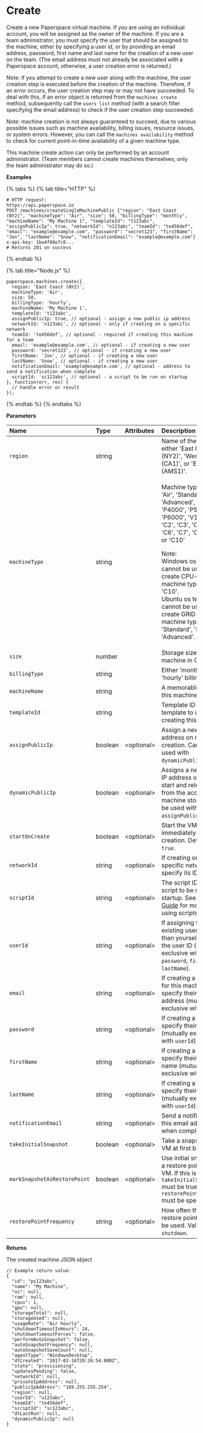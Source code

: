 # Create

Create a new Paperspace virtual machine. If you are using an individual account, you will be assigned as the owner of the machine. If you are a team administrator, you must specify the user that should be assigned to the machine, either by specifying a user id, or by providing an email address, password, first name and last name for the creation of a new user on the team. \(The email address must not already be associated with a Paperspace account, otherwise, a user creation error is returned.\)

Note: if you attempt to create a new user along with the machine, the user creation step is executed before the creation of the machine. Therefore, if an error occurs, the user creation step may or may not have succeeded. To deal with this, if an error object is returned from the `machines create` method, subsequently call the `users list` method \(with a search filter specifying the email address\) to check if the user creation step succeeded.

Note: machine creation is not always guaranteed to succeed, due to various possible issues such as machine availability, billing issues, resource issues, or system errors. However, you can call the `machines availability` method to check for current point-in-time availability of a given machine type.

This machine create action can only be performed by an account administrator. \(Team members cannot create machines themselves; only the team administrator may do so.\)

**Examples**

{% tabs %}
{% tab title="HTTP" %}
```text
# HTTP request:
https://api.paperspace.io
POST /machines/createSingleMachinePublic {"region": "East Coast (NY2)", "machineType": "Air", "size": 50, "billingType": "monthly", "machineName": "My Machine 1", "templateId": "t123abc", "assignPublicIp": true, "networkId": "n123abc", "teamId": "te456def", "email": "example@example.com", "password": "secret123", "firstName": "Jon", "lastName": "Snow", "notificationEmail": "example@example.com"}
x-api-key: 1ba4f98e7c0...
# Returns 201 on success
```
{% endtab %}

{% tab title="Node.js" %}
```text
paperspace.machines.create({
  region: 'East Coast (NY2)',
  machineType: 'Air',
  size: 50,
  billingType: 'hourly',
  machineName: 'My Machine 1',
  templateId: 't123abc',
  assignPublicIp: true, // optional - assign a new public ip address
  networkId: 'n123abc', // optional - only if creating on a specific network
  teamId: 'te456def', // optional - required if creating this machine for a team
  email: 'example@example.com', // optional - if creating a new user
  password: 'secret123', // optional - if creating a new user
  firstName: 'Jon', // optional - if creating a new user
  lastName: 'Snow', // optional - if creating a new user
  notificationEmail: 'example@example.com', // optional - address to send a notification when complete
  scriptId: 'sc123abc', // optional - a script to be run on startup
}, function(err, res) {
  // handle error or result
});
```
{% endtab %}
{% endtabs %}

**Parameters**

<table>
  <thead>
    <tr>
      <th style="text-align:left">Name</th>
      <th style="text-align:left">Type</th>
      <th style="text-align:left">Attributes</th>
      <th style="text-align:left">Description</th>
    </tr>
  </thead>
  <tbody>
    <tr>
      <td style="text-align:left"><code>region</code>
      </td>
      <td style="text-align:left">string</td>
      <td style="text-align:left"></td>
      <td style="text-align:left">Name of the region: either &apos;East Coast (NY2)&apos;, &apos;West Coast
        (CA1)&apos;, or &apos;Europe (AMS1)&apos;.</td>
    </tr>
    <tr>
      <td style="text-align:left"><code>machineType</code>
      </td>
      <td style="text-align:left">string</td>
      <td style="text-align:left"></td>
      <td style="text-align:left">
        <p>Machine type: either &apos;Air&apos;, &apos;Standard&apos;, &apos;Pro&apos;,
          &apos;Advanced&apos;, &apos;GPU+&apos;, &apos;P4000&apos;, &apos;P5000&apos;,
          &apos;P6000&apos;, &apos;V100&apos;, &apos;C1&apos;, &apos;C2&apos;, &apos;C3&apos;,
          &apos;C4&apos;, &apos;C5&apos;, &apos;C6&apos;, &apos;C7&apos;, &apos;C8&apos;,
          &apos;C9&apos;, or &apos;C10&apos;</p>
        <p>Note:
          <br />Windows os templates cannot be used to create CPU-only machine types &apos;C1&apos;
          - &apos;C10&apos;.
          <br />Ubuntu os templates cannot be used to create GRID GPU machine types: &apos;Air&apos;,
          &apos;Standard&apos;, &apos;Pro&apos;, or &apos;Advanced&apos;.</p>
      </td>
    </tr>
    <tr>
      <td style="text-align:left"><code>size</code>
      </td>
      <td style="text-align:left">number</td>
      <td style="text-align:left"></td>
      <td style="text-align:left">Storage size for the machine in GB.</td>
    </tr>
    <tr>
      <td style="text-align:left"><code>billingType</code>
      </td>
      <td style="text-align:left">string</td>
      <td style="text-align:left"></td>
      <td style="text-align:left">Either &apos;monthly&apos; or &apos;hourly&apos; billing.</td>
    </tr>
    <tr>
      <td style="text-align:left"><code>machineName</code>
      </td>
      <td style="text-align:left">string</td>
      <td style="text-align:left"></td>
      <td style="text-align:left">A memorable name for this machine.</td>
    </tr>
    <tr>
      <td style="text-align:left"><code>templateId</code>
      </td>
      <td style="text-align:left">string</td>
      <td style="text-align:left"></td>
      <td style="text-align:left">Template ID of the template to use for creating this machine.</td>
    </tr>
    <tr>
      <td style="text-align:left"><code>assignPublicIp</code>
      </td>
      <td style="text-align:left">boolean</td>
      <td style="text-align:left">&lt;optional&gt;
        <br />
      </td>
      <td style="text-align:left">Assign a new public ip address on machine creation. Cannot be used with <code>dynamicPublicIp</code>.</td>
    </tr>
    <tr>
      <td style="text-align:left"><code>dynamicPublicIp</code>
      </td>
      <td style="text-align:left">boolean</td>
      <td style="text-align:left">&lt;optional&gt;
        <br />
      </td>
      <td style="text-align:left">Assigns a new public IP address on machine start and releases it from
        the account on machine stop. Cannot be used with <code>assignPublicIp</code>.</td>
    </tr>
    <tr>
      <td style="text-align:left"><code>startOnCreate</code>
      </td>
      <td style="text-align:left">boolean</td>
      <td style="text-align:left">&lt;optional&gt;</td>
      <td style="text-align:left">Start the VM immediately after creation. Defaults to <code>true</code>.</td>
    </tr>
    <tr>
      <td style="text-align:left"><code>networkId</code>
      </td>
      <td style="text-align:left">string</td>
      <td style="text-align:left">&lt;optional&gt;
        <br />
      </td>
      <td style="text-align:left">If creating on a specific network, specify its ID</td>
    </tr>
    <tr>
      <td style="text-align:left"><code>scriptId</code>
      </td>
      <td style="text-align:left">string</td>
      <td style="text-align:left">&lt;optional&gt;
        <br />
      </td>
      <td style="text-align:left">The script ID of a script to be run on startup. See the <a href="https://paperspace.github.io/paperspace-node/scripts.md">Script Guide</a> for
        more info on using scripts.</td>
    </tr>
    <tr>
      <td style="text-align:left"><code>userId</code>
      </td>
      <td style="text-align:left">string</td>
      <td style="text-align:left">&lt;optional&gt;
        <br />
      </td>
      <td style="text-align:left">If assigning to an existing user other than yourself, specify the user
        ID (mutually exclusive with <code>email</code>, <code>password</code>, <code>firstName</code>, <code>lastName</code>).</td>
    </tr>
    <tr>
      <td style="text-align:left"><code>email</code>
      </td>
      <td style="text-align:left">string</td>
      <td style="text-align:left">&lt;optional&gt;
        <br />
      </td>
      <td style="text-align:left">If creating a new user for this machine, specify their email address (mutually
        exclusive with <code>userId</code>).</td>
    </tr>
    <tr>
      <td style="text-align:left"><code>password</code>
      </td>
      <td style="text-align:left">string</td>
      <td style="text-align:left">&lt;optional&gt;
        <br />
      </td>
      <td style="text-align:left">If creating a new user, specify their password (mutually exclusive with <code>userId</code>).</td>
    </tr>
    <tr>
      <td style="text-align:left"><code>firstName</code>
      </td>
      <td style="text-align:left">string</td>
      <td style="text-align:left">&lt;optional&gt;
        <br />
      </td>
      <td style="text-align:left">If creating a new user, specify their first name (mutually exclusive with <code>userId</code>).</td>
    </tr>
    <tr>
      <td style="text-align:left"><code>lastName</code>
      </td>
      <td style="text-align:left">string</td>
      <td style="text-align:left">&lt;optional&gt;
        <br />
      </td>
      <td style="text-align:left">If creating a new user, specify their last name (mutually exclusive with <code>userId</code>).</td>
    </tr>
    <tr>
      <td style="text-align:left"><code>notificationEmail</code>
      </td>
      <td style="text-align:left">string</td>
      <td style="text-align:left">&lt;optional&gt;
        <br />
      </td>
      <td style="text-align:left">Send a notification to this email address when complete.</td>
    </tr>
    <tr>
      <td style="text-align:left"><code>takeInitialSnapshot</code>
      </td>
      <td style="text-align:left">boolean</td>
      <td style="text-align:left">&lt;optional&gt;</td>
      <td style="text-align:left">Take a snapshot of the VM at first boot.</td>
    </tr>
    <tr>
      <td style="text-align:left"><code>markSnapshotAsRestorePoint</code>
      </td>
      <td style="text-align:left">boolean</td>
      <td style="text-align:left">&lt;optional&gt;</td>
      <td style="text-align:left">Use initial snapshot as a restore point for the VM. If this is true, <code>takeInitialSnapshot</code> must
        be true and <code>restorePointFrequency</code> must be specified.</td>
    </tr>
    <tr>
      <td style="text-align:left"><code>restorePointFrequency</code>
      </td>
      <td style="text-align:left">string</td>
      <td style="text-align:left">&lt;optional&gt;</td>
      <td style="text-align:left">How often the VM&apos;s restore point should be used. Valid options: <code>shutdown</code>.</td>
    </tr>
  </tbody>
</table>

**Returns**

The created machine JSON object

```text
// Example return value:
{
  "id": "ps123abc",
  "name": "My Machine",
  "os": null,
  "ram": null,
  "cpus": 1,
  "gpu": null,
  "storageTotal": null,
  "storageUsed": null,
  "usageRate": "Air hourly",
  "shutdownTimeoutInHours": 24,
  "shutdownTimeoutForces": false,
  "performAutoSnapshot": false,
  "autoSnapshotFrequency": null,
  "autoSnapshotSaveCount": null,
  "agentType": "WindowsDesktop",
  "dtCreated": "2017-02-16T20:26:54.880Z",
  "state": "provisioning",
  "updatesPending": false,
  "networkId": null,
  "privateIpAddress": null,
  "publicIpAddress": "169.255.255.254",
  "region": null,
  "userId": "u123abc",
  "teamId": "te456def",
  "scriptId": "sc123abc",
  "dtLastRun": null,
  "dynamicPublicIp": null
}
```

